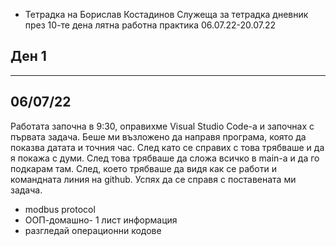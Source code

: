 
- Тетрадка на Борислав Костадинов
Служеща за тетрадка дневник през
10-те дена лятна работна практика
06.07.22-20.07.22

##       Ден 1 
------------------------------------
##      06/07/22
  Работата започна в 9:30, оправихме 
Visual Studio Code-а и започнах с 
първата задача. Беше ми възложено
да направя програма, която да показва
датата и точния час. След като се 
справих с това трябваше и да я 
покажа с думи. След това трябваше
да сложа всичко в main-а и да го
подкарам там. След, което трябваше 
да видя как се работи и командната 
линия на github. Успях да се справя
с поставената ми задача.
- modbus protocol
- ООП-домашно- 1 лист информация
- разгледай операционни кодове
